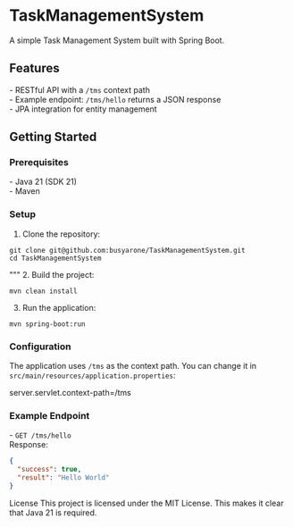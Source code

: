 # TaskManagementSystem
A simple Task Management System built with Spring Boot.

## Features

\- RESTful API with a `/tms` context path  
\- Example endpoint: `/tms/hello` returns a JSON response  
\- JPA integration for entity management

## Getting Started
### Prerequisites

\- Java 21 (SDK 21)  
\- Maven

### Setup

1. Clone the repository:
```
git clone git@github.com:busyarone/TaskManagementSystem.git 
cd TaskManagementSystem
```
"""
2. Build the project:
```
mvn clean install
```
3. Run the application:
```
mvn spring-boot:run
```
### Configuration
The application uses `/tms` as the context path. You can change it in `src/main/resources/application.properties`:

server.servlet.context-path=/tms
### Example Endpoint

\- `GET /tms/hello`  
  Response:
  ```json
  {
    "success": true,
    "result": "Hello World"
  }
```
License
This project is licensed under the MIT License.
This makes it clear that Java 21 is required.